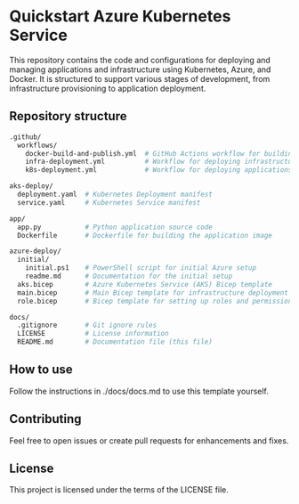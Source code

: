# Quickstart Azure Kubernetes Service

This repository contains the code and configurations for deploying and managing applications and infrastructure using Kubernetes, Azure, and Docker. It is structured to support various stages of development, from infrastructure provisioning to application deployment.

## Repository structure

```bash
.github/
  workflows/
    docker-build-and-publish.yml  # GitHub Actions workflow for building and publishing Docker images
    infra-deployment.yml          # Workflow for deploying infrastructure
    k8s-deployment.yml            # Workflow for deploying applications to Kubernetes

aks-deploy/
  deployment.yaml  # Kubernetes Deployment manifest
  service.yaml     # Kubernetes Service manifest

app/
  app.py           # Python application source code
  Dockerfile       # Dockerfile for building the application image

azure-deploy/
  initial/
    initial.ps1    # PowerShell script for initial Azure setup
    readme.md      # Documentation for the initial setup
  aks.bicep        # Azure Kubernetes Service (AKS) Bicep template
  main.bicep       # Main Bicep template for infrastructure deployment
  role.bicep       # Bicep template for setting up roles and permissions

docs/
  .gitignore       # Git ignore rules
  LICENSE          # License information
  README.md        # Documentation file (this file)

```

## How to use
Follow the instructions in ./docs/docs.md to use this template yourself. 

## Contributing
Feel free to open issues or create pull requests for enhancements and fixes.

## License
This project is licensed under the terms of the LICENSE file.